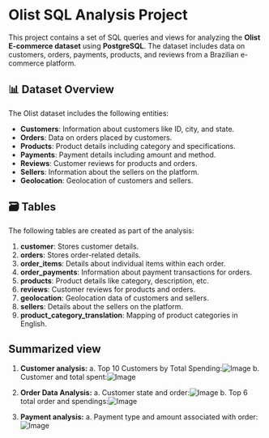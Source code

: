 # Olist SQL Analysis Project

This project contains a set of SQL queries and views for analyzing the **Olist E-commerce dataset** using **PostgreSQL**. The dataset includes data on customers, orders, payments, products, and reviews from a Brazilian e-commerce platform.

## 📊 Dataset Overview

The Olist dataset includes the following entities:

- **Customers**: Information about customers like ID, city, and state.
- **Orders**: Data on orders placed by customers.
- **Products**: Product details including category and specifications.
- **Payments**: Payment details including amount and method.
- **Reviews**: Customer reviews for products and orders.
- **Sellers**: Information about the sellers on the platform.
- **Geolocation**: Geolocation of customers and sellers.

## 🗃️ Tables

The following tables are created as part of the analysis:

1. **customer**: Stores customer details.
2. **orders**: Stores order-related details.
3. **order_items**: Details about individual items within each order.
4. **order_payments**: Information about payment transactions for orders.
5. **products**: Product details like category, description, etc.
6. **reviews**: Customer reviews for products and orders.
7. **geolocation**: Geolocation data of customers and sellers.
8. **sellers**: Details about the sellers on the platform.
9. **product_category_translation**: Mapping of product categories in English.

## Summarized view
1. **Customer analysis:**
   a. Top 10 Customers by Total Spending:![Image](https://github.com/user-attachments/assets/3c79636d-5042-4555-b9c7-b6dfc1193987)
   b. Customer and total spent:![Image](https://github.com/user-attachments/assets/1cf72aa7-4bb6-4e79-a5c3-df4bc6899c35)

3. **Order Data Analysis:**
   a. Customer state and order:![Image](https://github.com/user-attachments/assets/23c2135a-c1af-4a54-b824-b15852b72d40)
   b. Top 6 total order and spendings:![Image](https://github.com/user-attachments/assets/68f43591-5f84-4640-a54a-6f41102c1742)

5. **Payment analysis:**
   a. Payment type and amount associated with order:![Image](https://github.com/user-attachments/assets/d4c6ba00-4270-4709-b002-9b236ae127ca)
  


